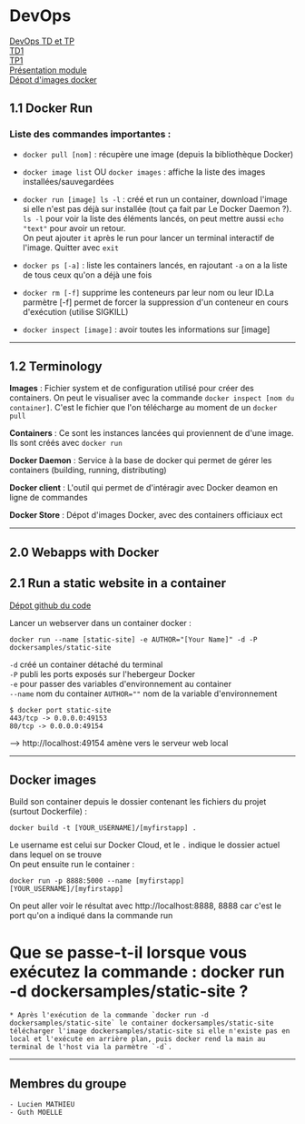 # DevOps
[DevOps TD et TP](http://school.pages.takima.io/devops-resources/)\
[TD1](http://school.pages.takima.io/devops-resources/ch1-discover-docker-td/)\
[TP1](http://school.pages.takima.io/devops-resources/ch1-discover-docker-tp/)\
[Présentation module](https://docs.google.com/presentation/d/1J8k-HSHraDPfNTElyaviuDwb28wFP26mO270dUtNUb0/edit#slide=id.p1)\
[Dépot d'images docker](https://store.docker.com)

## 1.1 Docker Run
### Liste des commandes importantes :
* `docker pull [nom]` : récupère une image (depuis la bibliothèque Docker)

* `docker image list` OU `docker images` : affiche la liste des images installées/sauvegardées

* `docker run [image] ls -l` : créé et run un container, download l'image si elle n'est pas déjà sur installée (tout ça fait par Le Docker Daemon ?). \
 `ls -l` pour voir la liste des éléments lancés, on peut mettre aussi `echo "text"` pour avoir un retour. \
 On peut ajouter `it` après le run pour lancer un terminal interactif de l'image. Quitter avec `exit`

 * `docker ps [-a]` : liste les containers lancés, en rajoutant `-a` on a la liste de tous ceux qu'on a déjà une fois

 * `docker rm [-f]` supprime les conteneurs par leur nom ou leur ID.La parmètre [-f] permet de forcer la suppression d'un conteneur en cours d'exécution (utilise SIGKILL)
 
 * `docker inspect [image]` : avoir toutes les informations sur [image]

---
## 1.2 Terminology

**Images** : Fichier system et de configuration utilisé pour créer des containers. On peut le visualiser avec la commande `docker inspect [nom du container]`. C'est le fichier que l'on télécharge au moment de un `docker pull`

**Containers** : Ce sont les instances lancées qui proviennent de d'une image. Ils sont créés avec `docker run`

**Docker Daemon** : Service à la base de docker qui permet de gérer les containers (building, running, distributing)

**Docker client** : L'outil qui permet de d'intéragir avec Docker deamon en ligne de commandes

**Docker Store** : Dépot d'images Docker, avec des containers officiaux ect

---
## 2.0 Webapps with Docker
## 2.1 Run a static website in a container
[Dépot github du code](https://github.com/docker/labs/tree/master/beginner/static-site)

Lancer un webserver dans un container docker :
```
docker run --name [static-site] -e AUTHOR="[Your Name]" -d -P dockersamples/static-site
```
`-d` créé un container détaché du terminal\
`-P` publi les ports exposés sur l'hebergeur Docker\
`-e` pour passer des variables d'environnement au container\
`--name` nom du container
`AUTHOR=""` nom de la variable d'environnement

```
$ docker port static-site
443/tcp -> 0.0.0.0:49153
80/tcp -> 0.0.0.0:49154
```
--> http://localhost:49154 amène vers le serveur web local

---
## Docker images
Build son container depuis le dossier contenant les fichiers du projet (surtout Dockerfile) :
```
docker build -t [YOUR_USERNAME]/[myfirstapp] .
```
Le username est celui sur Docker Cloud, et le `.` indique le dossier actuel dans lequel on se trouve\
On peut ensuite run le container :
```
docker run -p 8888:5000 --name [myfirstapp] [YOUR_USERNAME]/[myfirstapp]
```
On peut aller voir le résultat avec http://localhost:8888, 8888 car c'est le port qu'on a indiqué dans la commande run

# Que se passe-t-il lorsque vous exécutez la commande : docker run -d dockersamples/static-site ? 
    * Après l'exécution de la commande `docker run -d dockersamples/static-site` le container dockersamples/static-site télécharger l'image dockersamples/static-site si elle n'existe pas en local et l'exécute en arrière plan, puis docker rend la main au terminal de l'host via la parmètre `-d`.




---
## Membres du groupe
    - Lucien MATHIEU
    - Guth MOELLE
    

 


